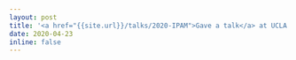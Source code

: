 ```yaml
---
layout: post
title: '<a href="{{site.url}}/talks/2020-IPAM">Gave a talk</a> at UCLA during the IPAM workshop on <a href="https://www.ipam.ucla.edu/programs/workshops/workshop-ii-pde-and-inverse-problem-methods-in-machine-learning/?tab=schedule">PDEs and Inverse Problems in Machine Learning</a>'
date: 2020-04-23
inline: false
---
```


